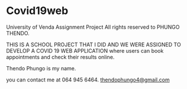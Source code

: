 # Covid19web
University of Venda Assignment Project
All rights reserved to PHUNGO THENDO.

THIS IS A SCHOOL PROJECT THAT I DID AND WE WERE ASSIGNED TO DEVELOP A COVID 19 WEB APPLICATION where users can book appointments and check their results online.

Thendo Phungo is my name.

you can contact me at 064 945 6464. thendophungo4@gmail.com
